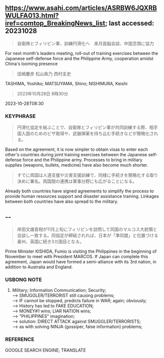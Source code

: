 ## https://www.asahi.com/articles/ASRBW6JQXRBWULFA013.html?iref=comtop_BreakingNews_list; last accessed: 20231028

> 自衛隊とフィリピン軍、訓練円滑化へ　来月首脳会談、中国念頭に協力

For next month's leaders meeting, roll-out of training exercises between the Japanese self-defense force and the Philippine Army, cooperation amidst China's looming presence

> 田嶋慶彦 松山紫乃 西村圭史

TASHIMA, Yoshiko; MATSUYAMA, Shino; NISHIMURA, Keishi

> 2023年10月28日 8時30分

2023-10-28T08:30

### KEYPHRASE

> 円滑化協定を結ぶことで、自衛隊とフィリピン軍が共同訓練する際、相手国入国のためのビザ取得や、武器弾薬を持ち込む手続きなどが簡略化される。

Based on the agreement, it is now simpler to obtain visas to enter each other's countries during joint training exercises between the Japanese self-defense force and the Philippine army. Processes to bring in military supplies (weapons, bullets, medicine) have also become much shorter.

> すでに両国は人道支援や災害支援訓練で、同様に手続きを簡略化する取り決めに署名。両国間の連携は軍事分野にも広がることになる。


Already both countries have signed agreements to simplify the process to provide human resources support and disaster assistance training. Linkages between both countries have also spread to the military.

## --

> 岸田文雄首相が11月上旬にフィリピンを訪問して同国のマルコス大統領と会談し一致する。同協定が締結されれば、日本が「準同盟」と位置づける豪州、英国に続き3カ国目となる。

Prime Minister KISHIDA, Fumio is visiting the Philippines in the beginning of November to meet with President MARCOS. If Japan can complete this agreement, Japan would have formed a semi-alliance with its 3rd nation, in addition to Australia and England.

### USBONG NOTE

1) Military; Information Communication; Security; <br/>
--> SMUGGLER/TERRORIST still causing problems;<br/>
--> IF cannot be stopped, predicts failure in WAR; again; obviously;<br/>
--> History has led to FAKE EDUCATION;<br/>
--> MONEY#1 wins; LIAR NATION wins;<br/>
--> "PHILIPPINES" imagination;<br/>
--> solution: DIRECT ATTACK against SMUGGLER/TERRORISTS;<br/>
--> as with solving NINJA (gossiper, false information) problems;


### REFERENCE

GOOGLE SEARCH ENGINE; TRANSLATE 
